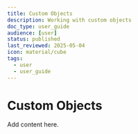 ```yaml
---
title: Custom Objects
description: Working with custom objects
doc_type: user_guide
audience: [user]
status: published
last_reviewed: 2025-05-04
icon: material/cube
tags:
  - user
  - user_guide
---
```


# Custom Objects

Add content here.
